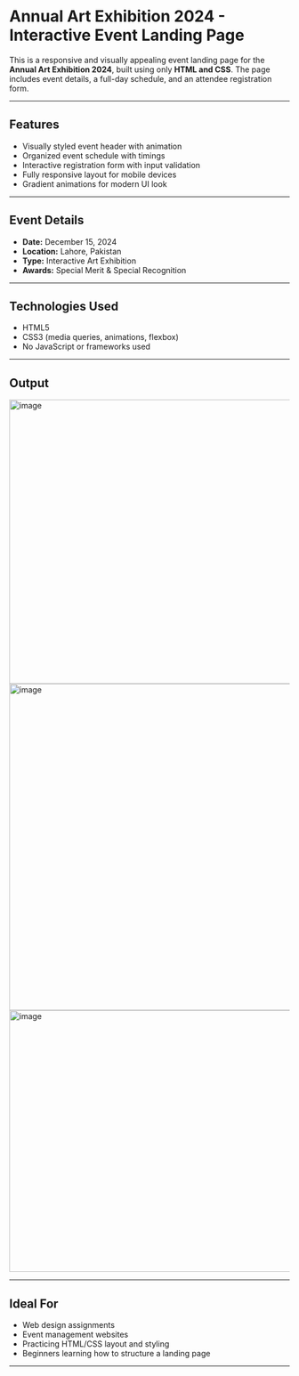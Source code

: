 # Annual Art Exhibition 2024 - Interactive Event Landing Page

This is a responsive and visually appealing event landing page for the **Annual Art Exhibition 2024**, built using only **HTML and CSS**. The page includes event details, a full-day schedule, and an attendee registration form.

---

## Features

- Visually styled event header with animation
- Organized event schedule with timings
- Interactive registration form with input validation
- Fully responsive layout for mobile devices
- Gradient animations for modern UI look

---

## Event Details

- **Date:** December 15, 2024  
- **Location:** Lahore, Pakistan  
- **Type:** Interactive Art Exhibition  
- **Awards:** Special Merit & Special Recognition  

---

## Technologies Used

- HTML5  
- CSS3 (media queries, animations, flexbox)  
- No JavaScript or frameworks used  

---

## Output
<img width="728" height="511" alt="image" src="https://github.com/user-attachments/assets/d49289b0-359e-41dd-9625-3798f231b836" />
<img width="1249" height="587" alt="image" src="https://github.com/user-attachments/assets/dabca6f1-ef33-4931-8b82-a05e1a539699" />
<img width="952" height="470" alt="image" src="https://github.com/user-attachments/assets/2cb93b89-4cbe-4894-992f-706c5bd7a878" />



---

## Ideal For

- Web design assignments  
- Event management websites  
- Practicing HTML/CSS layout and styling  
- Beginners learning how to structure a landing page

---
